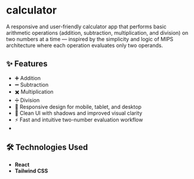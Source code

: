 # calculator

A responsive and user-friendly calculator app that performs basic arithmetic operations (addition, subtraction, multiplication, and division) on two numbers at a time — inspired by the simplicity and logic of MIPS architecture where each operation evaluates only two operands. 
## ✨ Features  
- ➕ Addition 
- ➖ Subtraction  
- ✖️ Multiplication 
- ➗ Division 
- 📱 Responsive design for mobile, tablet, and desktop 
- 🎨 Clean UI with shadows and improved visual clarity 
- ⚡ Fast and intuitive two-number evaluation workflow 
- 
## 🛠️ Technologies Used 

- **React**
- **Tailwind CSS**
